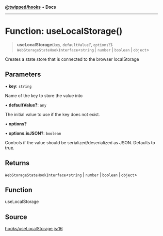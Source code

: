 [**@twipped/hooks**](../../README.md) • **Docs**

***

# Function: useLocalStorage()

> **useLocalStorage**(`key`, `defaultValue`?, `options`?): `WebStorageStateHookInterface`\<`string` \| `number` \| `boolean` \| `object`\>

Creates a state store that is connected to the browser localStorage

## Parameters

• **key**: `string`

Name of the key to store the value into

• **defaultValue?**: `any`

The initial value to use if the key does not exist.

• **options?**

• **options.isJSON?**: `boolean`

Controls if the value should be
serialized/deserialized as JSON. Defaults to true.

## Returns

`WebStorageStateHookInterface`\<`string` \| `number` \| `boolean` \| `object`\>

## Function

useLocalStorage

## Source

[hooks/useLocalStorage.js:16](https://github.com/Twipped/hooks/blob/main/hooks/useLocalStorage.js#L16)
